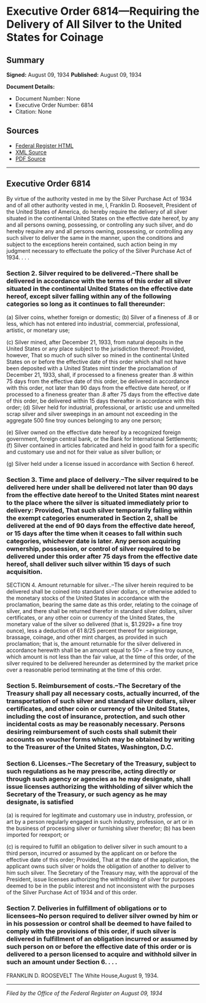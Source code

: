 # Executive Order 6814—Requiring the Delivery of All Silver to the United States for Coinage

## Summary

**Signed:** August 09, 1934
**Published:** August 09, 1934

**Document Details:**
- Document Number: None
- Executive Order Number: 6814
- Citation: None

## Sources
- [Federal Register HTML](https://www.presidency.ucsb.edu/documents/executive-order-6814-requiring-the-delivery-all-silver-the-united-states-for-coinage)
- [XML Source](None)
- [PDF Source](None)

---

## Executive Order 6814

By virtue of the authority vested in me by the Silver Purchase Act of 1934 and of all other authority vested in me, I, Franklin D. Roosevelt, President of the United States of America, do hereby require the delivery of all silver situated in the continental United States on the effective date hereof, by any and all persons owning, possessing, or controlling any such silver, and do hereby require any and all persons owning, possessing, or controlling any such silver to deliver the same in the manner, upon the conditions and subject to the exceptions herein contained, such action being in my judgment necessary to effectuate the policy of the Silver Purchase Act of 1934. . . .

### Section 2. Silver required to be delivered.–There shall be delivered in accordance with the terms of this order all silver situated in the continental United States on the effective date hereof, except silver falling within any of the following categories so long as it continues to fall thereunder:

(a) Silver coins, whether foreign or domestic;
(b) Silver of a fineness of .8 or less, which has not entered into industrial, commercial, professional, artistic, or monetary use;

(c) Silver mined, after December 21, 1933, from natural deposits in the United States or any place subject to the jurisdiction thereof: Provided, however, That so much of such silver so mined in the continental United States on or before the effective date of this order which shall not have been deposited with a United States mint tinder the proclamation of December 21, 1933, shall, if processed to a fineness greater than .8 within 75 days from the effective date of this order, be delivered in accordance with this order, not later than 90 days from the effective date hereof, or if processed to a fineness greater than .8 after 75 days from the effective date of this order, be delivered within 15 days thereafter in accordance with this order;
(d) Silver held for industrial, professional, or artistic use and unmelted scrap silver and silver sweepings in an amount not exceeding in the aggregate 500 fine troy ounces belonging to any one person;

(e) Silver owned on the effective date hereof by a recognized foreign government, foreign central bank, or the Bank for International Settlements;
(f) Silver contained in articles fabricated and held in good faith for a specific and customary use and not for their value as silver bullion; or

(g) Silver held under a license issued in accordance with Section 6 hereof.
### Section 3. Time and place of delivery.–The silver required to be delivered here under shall be delivered not later than 90 days from the effective date hereof to the United States mint nearest to the place where the silver is situated immediately prior to delivery: Provided, That such silver temporarily falling within the exempt categories enumerated in Section 2, shall be delivered at the end of 90 days from the effective date hereof, or 15 days after the time when it ceases to fall within such categories, whichever date is later. Any person acquiring ownership, possession, or control of silver required to be delivered under this order after 75 days from the effective date hereof, shall deliver such silver within 15 days of such acquisition.

SECTION 4. Amount returnable for silver..–The silver herein required to be delivered shall be coined into standard silver dollars, or otherwise added to the monetary stocks of the United States in accordance with the proclamation, bearing the same date as this order, relating to the coinage of silver, and there shall be returned therefor in standard silver dollars, silver certificates, or any other coin or currency of the United States, the monetary value of the silver so delivered (that is, $1.2929+ a fine troy ounce), less a deduction of 61 8/25 percent thereof for seigniorage, brassage, coinage, and other mint charges, as provided in such proclamation; that is, the amount returnable for the silver delivered in accordance herewith shall be an amount equal to 50+ .– a fine troy ounce, which amount is not less than the fair value, at the time of this order, of the silver required to be delivered hereunder as determined by the market price over a reasonable period terminating at the time of this order.

### Section 5. Reimbursement of costs.–The Secretary of the Treasury shall pay all necessary costs, actually incurred, of the transportation of such silver and standard silver dollars, silver certificates, and other coin or currency of the United States, including the cost of insurance, protection, and such other incidental costs as may be reasonably necessary. Persons desiring reimbursement of such costs shall submit their accounts on voucher forms which may be obtained by writing to the Treasurer of the United States, Washington, D.C.

### Section 6. Licenses.–The Secretary of the Treasury, subject to such regulations as he may prescribe, acting directly or through such agency or agencies as he may designate, shall issue licenses authorizing the withholding of silver which the Secretary of the Treasury, or such agency as he may designate, is satisfied

(a) is required for legitimate and customary use in industry, profession, or art by a person regularly engaged in such industry, profession, or art or in the business of processing silver or furnishing silver therefor;
(b) has been imported for reexport; or

(c) is required to fulfill an obligation to deliver silver in such amount to a third person, incurred or assumed by the applicant on or before the effective date of this order; Provided, That at the date of the application, the applicant owns such silver or holds the obligation of another to deliver to him such silver.
The Secretary of the Treasury may, with the approval of the President, issue licenses authorizing the withholding of silver for purposes deemed to be in the public interest and not inconsistent with the purposes of the Silver Purchase Act of 1934 and of this order.

### Section 7. Deliveries in fulfillment of obligations or to licensees–No person required to deliver silver owned by him or in his possession or control shall be deemed to have failed to comply with the provisions of this order, if such silver is delivered in fulfillment of an obligation incurred or assumed by such person on or before the effective date of this order or is delivered to a person licensed to acquire and withhold silver in such an amount under Section 6. . . .

FRANKLIN D. ROOSEVELT
The White House,August 9, 1934.

---

*Filed by the Office of the Federal Register on August 09, 1934*
